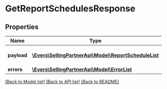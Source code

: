# GetReportSchedulesResponse

## Properties
Name | Type | Description | Notes
------------ | ------------- | ------------- | -------------
**payload** | [**\Evers\SellingPartnerApi\Model\ReportScheduleList**](ReportScheduleList.md) | The payload for the getReportSchedules operation. | [optional] 
**errors** | [**\Evers\SellingPartnerApi\Model\ErrorList**](ErrorList.md) |  | [optional] 

[[Back to Model list]](../README.md#documentation-for-models) [[Back to API list]](../README.md#documentation-for-api-endpoints) [[Back to README]](../README.md)


